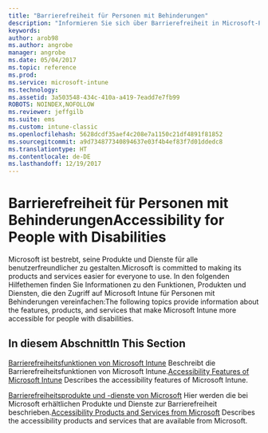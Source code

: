 ```yaml
---
title: "Barrierefreiheit für Personen mit Behinderungen"
description: "Informieren Sie sich über Barrierefreiheit in Microsoft-Produkten."
keywords: 
author: arob98
ms.author: angrobe
manager: angrobe
ms.date: 05/04/2017
ms.topic: reference
ms.prod: 
ms.service: microsoft-intune
ms.technology: 
ms.assetid: 3a503548-434c-410a-a419-7eadd7e7fb99
ROBOTS: NOINDEX,NOFOLLOW
ms.reviewer: jeffgilb
ms.suite: ems
ms.custom: intune-classic
ms.openlocfilehash: 5628dcdf35aef4c208e7a1150c21df4891f81852
ms.sourcegitcommit: a9d734877340894637e03f4b4ef83f7d01ddedc8
ms.translationtype: HT
ms.contentlocale: de-DE
ms.lasthandoff: 12/19/2017
---
```

# <a name="accessibility-for-people-with-disabilities"></a><span data-ttu-id="a4fc4-103">Barrierefreiheit für Personen mit Behinderungen</span><span class="sxs-lookup"><span data-stu-id="a4fc4-103">Accessibility for People with Disabilities</span></span>
<span data-ttu-id="a4fc4-104">Microsoft ist bestrebt, seine Produkte und Dienste für alle benutzerfreundlicher zu gestalten.</span><span class="sxs-lookup"><span data-stu-id="a4fc4-104">Microsoft is committed to making its products and services easier for everyone to use.</span></span> <span data-ttu-id="a4fc4-105">In den folgenden Hilfethemen finden Sie Informationen zu den Funktionen, Produkten und Diensten, die den Zugriff auf Microsoft Intune für Personen mit Behinderungen vereinfachen:</span><span class="sxs-lookup"><span data-stu-id="a4fc4-105">The following topics provide information about the features, products, and services that make Microsoft Intune more accessible for people with disabilities.</span></span>

## <a name="in-this-section"></a><span data-ttu-id="a4fc4-106">In diesem Abschnitt</span><span class="sxs-lookup"><span data-stu-id="a4fc4-106">In This Section</span></span>
<span data-ttu-id="a4fc4-107">[Barrierefreiheitsfunktionen von Microsoft Intune](accessibility-features-of-microsoft-intune.md) Beschreibt die Barrierefreiheitsfunktionen von Microsoft Intune.</span><span class="sxs-lookup"><span data-stu-id="a4fc4-107">[Accessibility Features of Microsoft Intune](accessibility-features-of-microsoft-intune.md) Describes the accessibility features of Microsoft Intune.</span></span>

<span data-ttu-id="a4fc4-108">[Barrierefreiheitsprodukte und -dienste von Microsoft](accessibility-products-and-services-from-microsoft.md) Hier werden die bei Microsoft erhältlichen Produkte und Dienste zur Barrierefreiheit beschrieben.</span><span class="sxs-lookup"><span data-stu-id="a4fc4-108">[Accessibility Products and Services from Microsoft](accessibility-products-and-services-from-microsoft.md) Describes the accessibility products and services that are available from Microsoft.</span></span>

